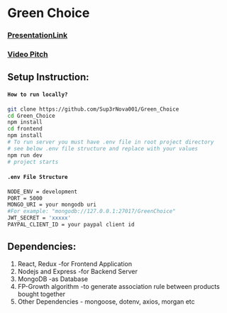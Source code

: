 # Green Choice 

### [PresentationLink](https://drive.google.com/file/d/1quoOOJ3zLQJc_RHI6C67-DyVl2oJyL0-/view?usp=share_link "Presentation Link")
### [Video Pitch]()


## Setup Instruction:
#### `How to run locally?`

```bash
git clone https://github.com/Sup3rNova001/Green_Choice
cd Green_Choice
npm install
cd frontend
npm install
# To run server you must have .env file in root project directory
# see below .env file structure and replace with your values
npm run dev
# project starts

```

#### `.env File Structure`

```bash
NODE_ENV = development
PORT = 5000
MONGO_URI = your mongodb uri 
#For example: "mongodb://127.0.0.1:27017/GreenChoice"
JWT_SECRET = 'xxxxx'
PAYPAL_CLIENT_ID = your paypal client id

```


## Dependencies:
1. React, Redux   -for Frontend Application
2. Nodejs and Express  -for Backend Server
3. MongoDB   -as Database
4. FP-Growth algorithm   -to generate association rule between products bought together
5. Other Dependencies - mongoose, dotenv, axios, morgan etc


